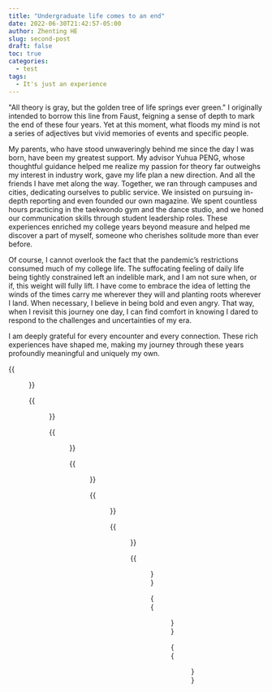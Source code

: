 ```yaml
---
title: "Undergraduate life comes to an end"
date: 2022-06-30T21:42:57-05:00
author: Zhenting HE
slug: second-post
draft: false
toc: true
categories:
  - test
tags:
  - It's just an experience
---
```

"All theory is gray, but the golden tree of life springs ever green." I originally intended to borrow this line from Faust, feigning a sense of depth to mark the end of these four years. Yet at this moment, what floods my mind is not a series of adjectives but vivid memories of events and specific people.

My parents, who have stood unwaveringly behind me since the day I was born, have been my greatest support. My advisor Yuhua PENG, whose thoughtful guidance helped me realize my passion for theory far outweighs my interest in industry work, gave my life plan a new direction. And all the friends I have met along the way. Together, we ran through campuses and cities, dedicating ourselves to public service. We insisted on pursuing in-depth reporting and even founded our own magazine. We spent countless hours practicing in the taekwondo gym and the dance studio, and we honed our communication skills through student leadership roles. These experiences enriched my college years beyond measure and helped me discover a part of myself, someone who cherishes solitude more than ever before.

Of course, I cannot overlook the fact that the pandemic’s restrictions consumed much of my college life. The suffocating feeling of daily life being tightly constrained left an indelible mark, and I am not sure when, or if, this weight will fully lift. I have come to embrace the idea of letting the winds of the times carry me wherever they will and planting roots wherever I land. When necessary, I believe in being bold and even angry. That way, when I revisit this journey one day, I can find comfort in knowing I dared to respond to the challenges and uncertainties of my era.

I am deeply grateful for every encounter and every connection. These rich experiences have shaped me, making my journey through these years profoundly meaningful and uniquely my own.

{{<figure src="/images/Graduation photo-05.jpg" title="Me in parts of the school" width="360">}}

{{<figure src="/images/Graduation photo-01.jpg" title="Me and my best friend Wenxuan HU" width="360">}}

{{<figure src="/images/Graduation photo-02.jpg" title="Fiends in the Environmental Protection Club" width="360">}}

{{<figure src="/images/Graduation photo-03.jpg" title="Me and my roommate" width="360">}}

{{<figure src="/images/FGraduation photo-04.jpg" title="Graduation Defense and Subject Group" width="360">}}

{{<figure src="/images/Graduation photo-06.jpg" title="My documentary partners" width="360">}}

{{<figure src="/images/Graduation photo-07.jpg" title="Friends made through the Youth Volunteer Association and grade work" width="360">}}

{{<figure src="/images/Graduation photo-08.jpg" title="Graduation group photo of my department" width="360">}}

{{<figure src="/images/Graduation photo-09n.jpg" title="My graduation ceremony" width="360">}}